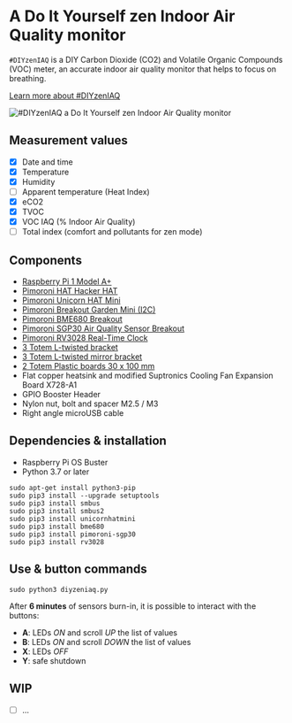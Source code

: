 # A Do It Yourself zen Indoor Air Quality monitor

`#DIYzenIAQ` is a DIY Carbon Dioxide (CO2) and Volatile Organic Compounds (VOC) meter, an accurate indoor air quality monitor that helps to focus on breathing.

[Learn more about #DIYzenIAQ](https://work.saraceni.org/airquality/?lang=en)

![#DIYzenIAQ a Do It Yourself zen Indoor Air Quality monitor](https://work.saraceni.org/airquality/img/gallery/diyzeniaq-unicorn-hat-mini-github.jpg)

## Measurement values

- [x] Date and time
- [x] Temperature
- [x] Humidity
- [ ] Apparent temperature (Heat Index)
- [x] eCO2
- [x] TVOC
- [x] VOC IAQ (% Indoor Air Quality)
- [ ] Total index (comfort and pollutants for zen mode)

## Components

* [Raspberry Pi 1 Model A+](https://www.raspberrypi.org/products/raspberry-pi-1-model-a-plus/)
* [Pimoroni HAT Hacker HAT](https://shop.pimoroni.com/products/hat-hacker-hat)
* [Pimoroni Unicorn HAT Mini](https://shop.pimoroni.com/products/unicorn-hat-mini)
* [Pimoroni Breakout Garden Mini (I2C)](https://shop.pimoroni.com/products/breakout-garden-mini-i2c)
* [Pimoroni BME680 Breakout](https://shop.pimoroni.com/products/bme680-breakout)
* [Pimoroni SGP30 Air Quality Sensor Breakout](https://shop.pimoroni.com/products/sgp30-air-quality-sensor-breakout)
* [Pimoroni RV3028 Real-Time Clock](https://shop.pimoroni.com/products/rv3028-real-time-clock-rtc-breakout)
* [3 Totem L-twisted bracket](https://totemmaker.net/product/l-twisted-bracket-20-pack/)
* [3 Totem L-twisted mirror bracket](https://totemmaker.net/product/l-twisted-mirror-bracket-20-pack/)
* [2 Totem Plastic boards 30 x 100 mm](https://totemmaker.net/product/boards-10-pack/)
* Flat copper heatsink and modified Suptronics Cooling Fan Expansion Board X728-A1
* GPIO Booster Header
* Nylon nut, bolt and spacer M2.5 / M3
* Right angle microUSB cable

## Dependencies & installation

* Raspberry Pi OS Buster
* Python 3.7 or later

```shell
sudo apt-get install python3-pip
sudo pip3 install --upgrade setuptools
sudo pip3 install smbus
sudo pip3 install smbus2
sudo pip3 install unicornhatmini
sudo pip3 install bme680
sudo pip3 install pimoroni-sgp30
sudo pip3 install rv3028
```

## Use & button commands

```shell
sudo python3 diyzeniaq.py
```

After **6 minutes** of sensors burn-in, it is possible to interact with the buttons:

* **A**: LEDs _ON_ and scroll _UP_ the list of values
* **B**: LEDs _ON_ and scroll _DOWN_ the list of values
* **X**: LEDs _OFF_
* **Y**: safe shutdown

## WIP

- [ ] ...
